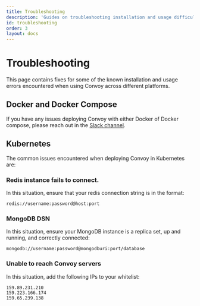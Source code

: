 ```yaml
---
title: Troubleshooting
description: 'Guides on troubleshooting installation and usage difficulties.'
id: troubleshooting
order: 3
layout: docs
---
```


# Troubleshooting

This page contains fixes for some of the known installation and usage errors encountered when using Convoy across different platforms.

## Docker and Docker Compose

If you have any issues deploying Convoy with either Docker of Docker compose, please reach out in the [Slack channel](https://app.slack.com/client/T02JMPNCYNP).

## Kubernetes

The common issues encountered when deploying Convoy in Kubernetes are:

### Redis instance fails to connect.

In this situation, ensure that your redis connection string is in the format:

```
redis://username:password@host:port
```

### MongoDB DSN

In this situation, ensure your MongoDB instance is a replica set, up and running, and correctly connected:

```
mongodb://username:password@mongodburi:port/database
```

### Unable to reach Convoy servers

In this situation, add the following IPs to your whitelist:

```
159.89.231.210
159.223.166.174
159.65.239.138
```
